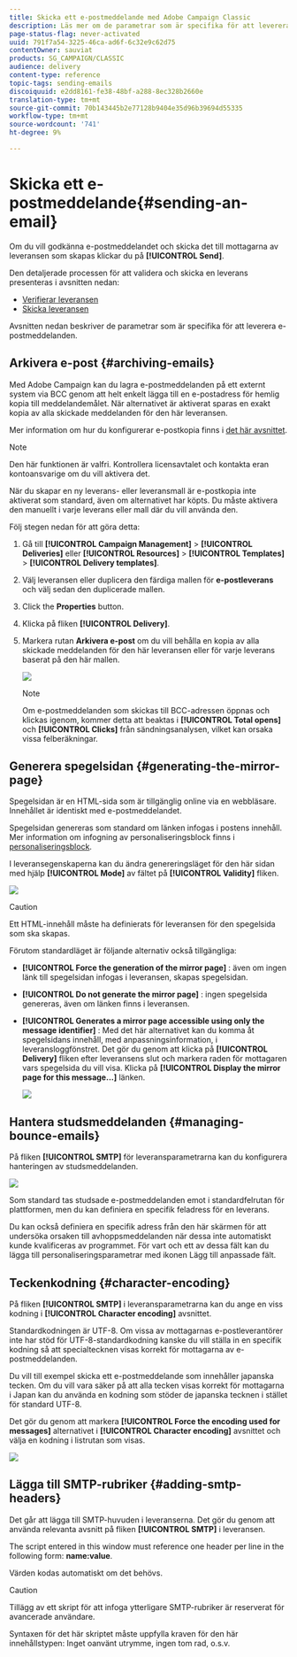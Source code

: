 ```yaml
---
title: Skicka ett e-postmeddelande med Adobe Campaign Classic
description: Läs mer om de parametrar som är specifika för att leverera e-postmeddelanden i Adobe Campaign Classic.
page-status-flag: never-activated
uuid: 791f7a54-3225-46ca-ad6f-6c32e9c62d75
contentOwner: sauviat
products: SG_CAMPAIGN/CLASSIC
audience: delivery
content-type: reference
topic-tags: sending-emails
discoiquuid: e2dd8161-fe38-48bf-a288-8ec328b2660e
translation-type: tm+mt
source-git-commit: 70b143445b2e77128b9404e35d96b39694d55335
workflow-type: tm+mt
source-wordcount: '741'
ht-degree: 9%

---
```



# Skicka ett e-postmeddelande{#sending-an-email}

Om du vill godkänna e-postmeddelandet och skicka det till mottagarna av leveransen som skapas klickar du på **[!UICONTROL Send]**.

Den detaljerade processen för att validera och skicka en leverans presenteras i avsnitten nedan:

* [Verifierar leveransen](../../delivery/using/steps-validating-the-delivery.md)
* [Skicka leveransen](../../delivery/using/steps-sending-the-delivery.md)

Avsnitten nedan beskriver de parametrar som är specifika för att leverera e-postmeddelanden.

## Arkivera e-post {#archiving-emails}

Med Adobe Campaign kan du lagra e-postmeddelanden på ett externt system via BCC genom att helt enkelt lägga till en e-postadress för hemlig kopia till meddelandemålet. När alternativet är aktiverat sparas en exakt kopia av alla skickade meddelanden för den här leveransen.

Mer information om hur du konfigurerar e-postkopia finns i [det här avsnittet](../../installation/using/email-archiving.md).

>[!NOTE]
>
>Den här funktionen är valfri.  Kontrollera licensavtalet och kontakta eran kontoansvarige om du vill aktivera det.

När du skapar en ny leverans- eller leveransmall är e-postkopia inte aktiverat som standard, även om alternativet har köpts. Du måste aktivera den manuellt i varje leverans eller mall där du vill använda den.

Följ stegen nedan för att göra detta:

1. Gå till **[!UICONTROL Campaign Management]** > **[!UICONTROL Deliveries]** eller **[!UICONTROL Resources]** > **[!UICONTROL Templates]** > **[!UICONTROL Delivery templates]**.
1. Välj leveransen eller duplicera den färdiga mallen för **e-postleverans** och välj sedan den duplicerade mallen.
1. Click the **Properties** button.
1. Klicka på fliken **[!UICONTROL Delivery]**.  
1. Markera rutan **Arkivera e-post** om du vill behålla en kopia av alla skickade meddelanden för den här leveransen eller för varje leverans baserat på den här mallen.

   ![](assets/s_ncs_user_wizard_archiving.png)

   >[!NOTE]
   >
   >Om e-postmeddelanden som skickas till BCC-adressen öppnas och klickas igenom, kommer detta att beaktas i **[!UICONTROL Total opens]** och **[!UICONTROL Clicks]** från sändningsanalysen, vilket kan orsaka vissa felberäkningar.

## Generera spegelsidan {#generating-the-mirror-page}

Spegelsidan är en HTML-sida som är tillgänglig online via en webbläsare. Innehållet är identiskt med e-postmeddelandet.

Spegelsidan genereras som standard om länken infogas i postens innehåll. Mer information om infogning av personaliseringsblock finns i [personaliseringsblock](../../delivery/using/personalization-blocks.md).

I leveransegenskaperna kan du ändra genereringsläget för den här sidan med hjälp **[!UICONTROL Mode]** av fältet på **[!UICONTROL Validity]** fliken.

![](assets/s_ncs_user_wizard_miror_page_mode.png)

>[!CAUTION]
>
>Ett HTML-innehåll måste ha definierats för leveransen för den spegelsida som ska skapas.

Förutom standardläget är följande alternativ också tillgängliga:

* **[!UICONTROL Force the generation of the mirror page]** : även om ingen länk till spegelsidan infogas i leveransen, skapas spegelsidan.
* **[!UICONTROL Do not generate the mirror page]** : ingen spegelsida genereras, även om länken finns i leveransen.
* **[!UICONTROL Generates a mirror page accessible using only the message identifier]** : Med det här alternativet kan du komma åt spegelsidans innehåll, med anpassningsinformation, i leveransloggfönstret. Det gör du genom att klicka på **[!UICONTROL Delivery]** fliken efter leveransens slut och markera raden för mottagaren vars spegelsida du vill visa. Klicka på **[!UICONTROL Display the mirror page for this message...]** länken.

   ![](assets/s_ncs_user_wizard_miror_page_link.png)

## Hantera studsmeddelanden {#managing-bounce-emails}

På fliken **[!UICONTROL SMTP]** för leveransparametrarna kan du konfigurera hanteringen av studsmeddelanden.

![](assets/s_ncs_user_email_del_properties_smtp_tab.png)

Som standard tas studsade e-postmeddelanden emot i standardfelrutan för plattformen, men du kan definiera en specifik feladress för en leverans.

Du kan också definiera en specifik adress från den här skärmen för att undersöka orsaken till avhoppsmeddelanden när dessa inte automatiskt kunde kvalificeras av programmet. För vart och ett av dessa fält kan du lägga till personaliseringsparametrar med ikonen Lägg till anpassade fält.

## Teckenkodning {#character-encoding}

På fliken **[!UICONTROL SMTP]** i leveransparametrarna kan du ange en viss kodning i **[!UICONTROL Character encoding]** avsnittet.

Standardkodningen är UTF-8. Om vissa av mottagarnas e-postleverantörer inte har stöd för UTF-8-standardkodning kanske du vill ställa in en specifik kodning så att specialtecknen visas korrekt för mottagarna av e-postmeddelanden.

Du vill till exempel skicka ett e-postmeddelande som innehåller japanska tecken. Om du vill vara säker på att alla tecken visas korrekt för mottagarna i Japan kan du använda en kodning som stöder de japanska tecknen i stället för standard UTF-8.

Det gör du genom att markera **[!UICONTROL Force the encoding used for messages]** alternativet i **[!UICONTROL Character encoding]** avsnittet och välja en kodning i listrutan som visas.

![](assets/s_ncs_user_email_del_properties_smtp_tab_encoding.png)

## Lägga till SMTP-rubriker {#adding-smtp-headers}

Det går att lägga till SMTP-huvuden i leveranserna. Det gör du genom att använda relevanta avsnitt på fliken **[!UICONTROL SMTP]** i leveransen.

The script entered in this window must reference one header per line in the following form: **name:value**.

Värden kodas automatiskt om det behövs.

>[!CAUTION]
>
>Tillägg av ett skript för att infoga ytterligare SMTP-rubriker är reserverat för avancerade användare.
>
>Syntaxen för det här skriptet måste uppfylla kraven för den här innehållstypen: Inget oanvänt utrymme, ingen tom rad, o.s.v.
